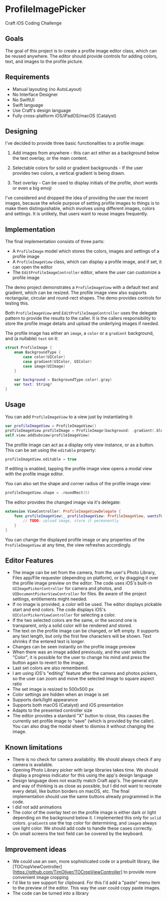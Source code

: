 # ProfileImagePicker
Craft iOS Coding Challenge

## Goals

The goal of this project is to create a profile image editor class, which can be reused anywhere. The editor should provide controls for adding colors, text, and images to the profile picture.

## Requirements

- Manual layouting (no AutoLayout)
- No Interface Designer
- No SwiftUI
- Swift language
- Use Craft's design language
- Fully cross-platform iOS/iPadOS/macOS (Catalyst)

## Designing

I've decided to provide three basic functionalities to a profile image:

1. Add images from anywhere - this can act either as a background below the text overlay, or the main content.

2. Selectable colors for solid or gradient backgrounds - If the user provides two colors, a vertical gradient is being drawn.

3. Text overlay - Can be used to display initials of the profile, short words or even a big emoji

I've considered and dropped the idea of providing the user the recent images, because the whole purpose of setting profile images to things is to make them distinguishable, which involves using different images, colors and settings. It is unlikely, that users want to reuse images frequently.

## Implementation

 The final implementation consists of three parts:
 
 - A `ProfileImage` model which stores the colors, images and settings of a profile image
 - A `ProfileImageView` class, which can display a profile image, and if set, it can open the editor
 - The `EditProfileImageController` editor, where the user can customize a profile image
 
The demo project demonstrates a `ProfileImageView` with a default text and gradient, which can be resized. The profile image view also supports rectangular, circular and round-rect shapes. The demo provides controls for testing this.

Both `ProfileImageView` and `EditProfileImageController` uses the delegate pattern to provide the results to the caller. It is the callers responsibility to store the profile image details and upload the underlying images if needed.

The profile image has either an `image`, a `color` or a `gradient` background, and (a nullable) `text` on it:

```swift
struct ProfileImage {
    enum BackgroundType {
        case color(UIColor)
        case gradient(UIColor, UIColor)
        case image(UIImage)
    }

    var background = BackgroundType.color(.gray)
    var text: String?
}
```

## Usage

You can add `ProfileImageView` to a view just by instantiating it:

```swift
var profileImageView = ProfileImageView()
profileImageView.profileImage = ProfileImage(background: .gradient(.blue, .purple), text: "GK")
self.view.addSubview(profileImageView)
```

The profile image can act as a display only view instance, or as a button. This can be set using the `editable` property:

```swift
profileImageView.editable = true
```

If editing is enabled, tapping the profile image view opens a modal view with the profile image editor.

You can also set the shape and corner radius of the profile image view:

```swift
profileImageView.shape = .roundRect(5)
```

The editor provides the changed image via it's delegate:

```swift
extension ViewController: ProfileImageViewDelegate {
    func profileImageView(_ profileImageView: ProfileImageView, wantsToChangeImageTo profileImage: ProfileImage) {
        // TODO: upload image, store it permanently
    }
}
```

You can change the displayed profile image or any properties of the `ProfileImageView` at any time, the view refreshes accordingly.

## Editor Features

- The image can be set from the camera, from the user's Photo Library, Files app/File requester (depending on platform), or by dragging it over the profile image preview on the editor. The code uses iOS's built-in `UIImagePickerController` for camera and photos, and `UIDocumentPickerViewController` for files. Be aware of the project settings, entitlements might needed.
- If no image is provided, a color will be used. The editor displays pickable start and end colors. The code displays iOS's `UIColorPickerViewController` for selecting a color.
- If the two selected colors are the same, or the second one is transparent, only a solid color will be rendered and stored.
- The text on the profile image can be changed, or left empty. It supports any text length, but only the first few characters will be shown. Text shrinks if the entered text is longer.
- Changes can be seen instantly on the profile image preview
- When there was an image added previously, and the user selects "Color", it is possible for the user to change his mind and press the button again to revert to the image.
- Last set colors are also remembered.
- I am using iOS's "editing" feature after the camera and photos pickers, so the user can zoom and move the selected image to square aspect ratio
- The set image is resized to 500x500 px
- Color settings are hidden when an image is set
- Supports dark/light appearance
- Supports both macOS (Catalyst) and iOS presentation
- Adapts to the presented controller size
- The editor provides a standard "X" button to close, this causes the currently set profile image to "save" (which is provided by the caller). You can also drag the modal sheet to dismiss it without changing the image.

## Known limitations

- There is no check for camera availability. We should always check if any camera is available.
- Opening Photo Library picker with large libraries takes time. We should display a progress indicator for this using the app's design language
- Design language does not exactly match Craft app's. The general style and way of thinking is as close as possible, but I did not want to recreate every detail, like button borders on macOS, etc. The final implementation should use the same buttons already programmed in the code.
- I did not add animations
- The color of the overlay text on the profile image is either dark or light depending on the background below it. I implemented this only for `solid` colors. `gradient`s use the top color for determining, and `image`s always use light color. We should add code to handle these cases correctly.
- On small screens the text field can be covered by the keyboard.

## Improvement ideas

- We could use an own, more sophisticated code or a prebuilt library, like [TOCropViewController][https://github.com/TimOliver/TOCropViewController] to provide more convenient image cropping
- I'd like to see support for clipboard. For this I'd add a "paste" menu item to the preview of the editor. This way the user could copy paste images.
- The code can be turned into a library

